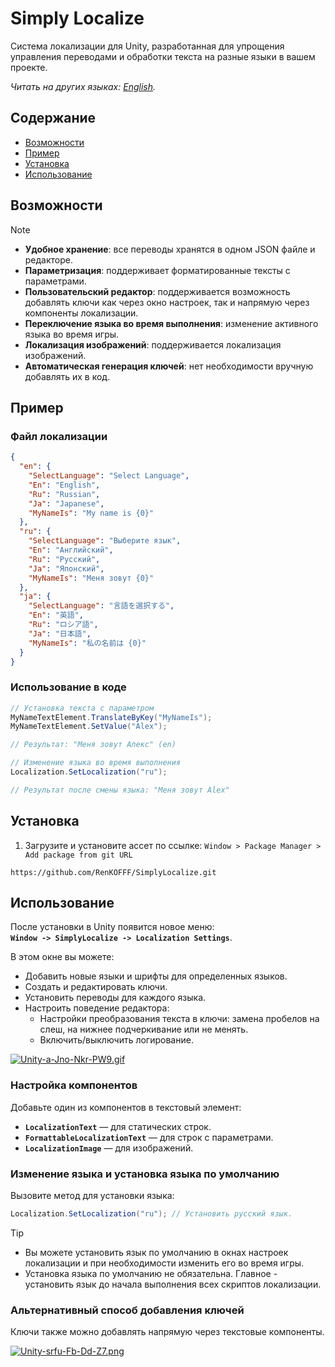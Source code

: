 ﻿# Simply Localize

Система локализации для Unity, разработанная для упрощения управления переводами и обработки текста на разные языки в вашем проекте.

*Читать на других языках: [English](README.md).*

## Содержание

* [Возможности](#Возможности)
* [Пример](#Пример)
* [Установка](#Установка)
* [Использование](#Использование)

## Возможности

> [!NOTE]
> - **Удобное хранение**: все переводы хранятся в одном JSON файле и редакторе.
> - **Параметризация**: поддерживает форматированные тексты с параметрами.
> - **Пользовательский редактор**: поддерживается возможность добавлять ключи как через окно настроек, так и напрямую через компоненты локализации.
> - **Переключение языка во время выполнения**: изменение активного языка во время игры.
> - **Локализация изображений**: поддерживается локализация изображений.
> - **Автоматическая генерация ключей**: нет необходимости вручную добавлять их в код.

## Пример
### Файл локализации

```json
{
  "en": {
    "SelectLanguage": "Select Language",
    "En": "English",
    "Ru": "Russian",
    "Ja": "Japanese",
    "MyNameIs": "My name is {0}"
  },
  "ru": {
    "SelectLanguage": "Выберите язык",
    "En": "Английский",
    "Ru": "Русский",
    "Ja": "Японский",
    "MyNameIs": "Меня зовут {0}"
  },
  "ja": {
    "SelectLanguage": "言語を選択する",
    "En": "英語",
    "Ru": "ロシア語",
    "Ja": "日本語",
    "MyNameIs": "私の名前は {0}"
  }
}
```

### Использование в коде

```csharp
// Установка текста с параметром
MyNameTextElement.TranslateByKey("MyNameIs");
MyNameTextElement.SetValue("Alex");

// Результат: "Меня зовут Алекс" (en)

// Изменение языка во время выполнения
Localization.SetLocalization("ru");

// Результат после смены языка: "Меня зовут Alex"
```

## Установка

1. Загрузите и установите ассет по ссылке: `Window > Package Manager > Add package from git URL`
```
https://github.com/RenKOFFF/SimplyLocalize.git
```
## Использование

После установки в Unity появится новое меню:\
**`Window -> SimplyLocalize -> Localization Settings`**.

В этом окне вы можете:

- Добавить новые языки и шрифты для определенных языков.
- Создать и редактировать ключи.
- Установить переводы для каждого языка.
- Настроить поведение редактора:
  - Настройки преобразования текста в ключи: замена пробелов на слеш, на нижнее подчеркивание или не менять.
  - Включить/выключить логирование.

[![Unity-a-Jno-Nkr-PW9.gif](https://i.postimg.cc/BvWYbcmC/Unity-a-Jno-Nkr-PW9.gif)](https://postimg.cc/K1NrsLSK)

### Настройка компонентов

Добавьте один из компонентов в текстовый элемент:

- **`LocalizationText`** — для статических строк.
- **`FormattableLocalizationText`** — для строк с параметрами.
- **`LocalizationImage`** — для изображений.

### Изменение языка и установка языка по умолчанию

Вызовите метод для установки языка:

```csharp
Localization.SetLocalization("ru"); // Установить русский язык.
```

> [!TIP]
> - Вы можете установить язык по умолчанию в окнах настроек локализации и при необходимости изменить его во время игры.
> - Установка языка по умолчанию не обязательна. Главное - установить язык до начала выполнения всех скриптов локализации.

### Альтернативный способ добавления ключей

Ключи также можно добавлять напрямую через текстовые компоненты. 

[![Unity-srfu-Fb-Dd-Z7.png](https://i.postimg.cc/bvQ6tDMf/Unity-srfu-Fb-Dd-Z7.png)](https://postimg.cc/7CZMv6wK)